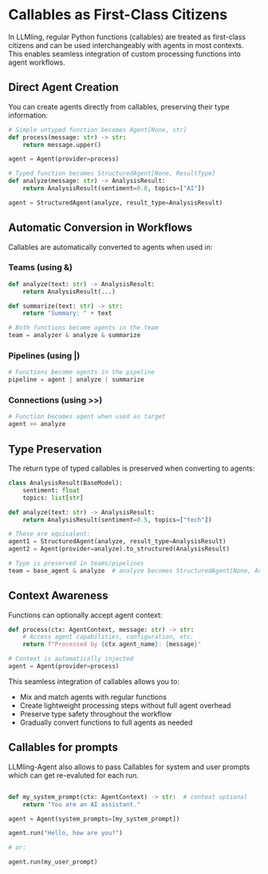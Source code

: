 # Callables as First-Class Citizens

In LLMling, regular Python functions (callables) are treated as first-class citizens and can be used interchangeably with agents in most contexts. This enables seamless integration of custom processing functions into agent workflows.

## Direct Agent Creation

You can create agents directly from callables, preserving their type information:

```python
# Simple untyped function becomes Agent[None, str]
def process(message: str) -> str:
    return message.upper()

agent = Agent(provider=process)

# Typed function becomes StructuredAgent[None, ResultType]
def analyze(message: str) -> AnalysisResult:
    return AnalysisResult(sentiment=0.8, topics=["AI"])

agent = StructuredAgent(analyze, result_type=AnalysisResult)
```

## Automatic Conversion in Workflows

Callables are automatically converted to agents when used in:

### Teams (using &)
```python
def analyze(text: str) -> AnalysisResult:
    return AnalysisResult(...)

def summarize(text: str) -> str:
    return "Summary: " + text

# Both functions become agents in the team
team = analyzer & analyze & summarize
```

### Pipelines (using |)
```python
# Functions become agents in the pipeline
pipeline = agent | analyze | summarize
```

### Connections (using >>)
```python
# Function becomes agent when used as target
agent >> analyze
```

## Type Preservation

The return type of typed callables is preserved when converting to agents:

```python
class AnalysisResult(BaseModel):
    sentiment: float
    topics: list[str]

def analyze(text: str) -> AnalysisResult:
    return AnalysisResult(sentiment=0.5, topics=["tech"])

# These are equivalent:
agent1 = StructuredAgent(analyze, result_type=AnalysisResult)
agent2 = Agent(provider=analyze).to_structured(AnalysisResult)

# Type is preserved in teams/pipelines
team = base_agent & analyze  # analyze becomes StructuredAgent[None, AnalysisResult]
```

## Context Awareness

Functions can optionally accept agent context:

```python
def process(ctx: AgentContext, message: str) -> str:
    # Access agent capabilities, configuration, etc.
    return f"Processed by {ctx.agent_name}: {message}"

# Context is automatically injected
agent = Agent(provider=process)
```

This seamless integration of callables allows you to:

- Mix and match agents with regular functions
- Create lightweight processing steps without full agent overhead
- Preserve type safety throughout the workflow
- Gradually convert functions to full agents as needed


## Callables for prompts

LLMling-Agent also allows to pass Callables for system and user prompts which can get re-evaluted
for each run.

```python

def my_system_prompt(ctx: AgentContext) -> str:  # context optional
    return "You are an AI assistant."

agent = Agent(system_prompts=[my_system_prompt])

agent.run("Hello, how are you?")

# or:

agent.run(my_user_prompt)
```

